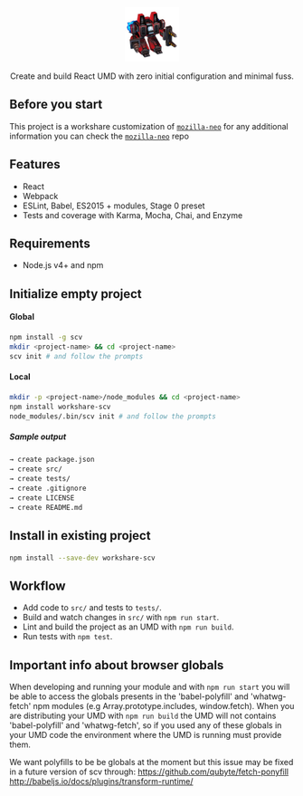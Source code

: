 <p align="center">
  <img src="scv.jpeg" height="96" />
</p>


<p align="center">Create and build React UMD with zero initial configuration and minimal fuss.</p>

## Before you start

This project is a workshare customization of [`mozilla-neo`](https://github.com/mozilla/neo/) for any additional information you can check the [`mozilla-neo`](https://github.com/mozilla/neo/) repo

## Features

- React
- Webpack
- ESLint, Babel, ES2015 + modules, Stage 0 preset
- Tests and coverage with Karma, Mocha, Chai, and Enzyme

## Requirements

- Node.js v4+ and npm

## Initialize empty project

#### Global

```bash
npm install -g scv
mkdir <project-name> && cd <project-name>
scv init # and follow the prompts
```

#### Local

```bash
mkdir -p <project-name>/node_modules && cd <project-name>
npm install workshare-scv
node_modules/.bin/scv init # and follow the prompts
```

##### Sample output

```bash
→ create package.json
→ create src/
→ create tests/
→ create .gitignore
→ create LICENSE
→ create README.md
```

## Install in existing project

```bash
npm install --save-dev workshare-scv
```

## Workflow

- Add code to `src/` and tests to `tests/`.
- Build and watch changes in `src/` with `npm run start`.
- Lint and build the project as an UMD with `npm run build`.
- Run tests with `npm test`.

## Important info about browser globals

When developing and running your module and with `npm run start` you will be able to access the globals presents in the 'babel-polyfill' and 'whatwg-fetch' npm modules (e.g Array.prototype.includes, window.fetch).
When you are distributing your UMD with `npm run build` the UMD will not contains 'babel-polyfill' and 'whatwg-fetch', so if you used any of these globals in your UMD code the environment where the UMD is running must provide them.

We want polyfills to be be globals at the moment but this issue may be fixed in a future version of scv through:
https://github.com/qubyte/fetch-ponyfill
http://babeljs.io/docs/plugins/transform-runtime/


